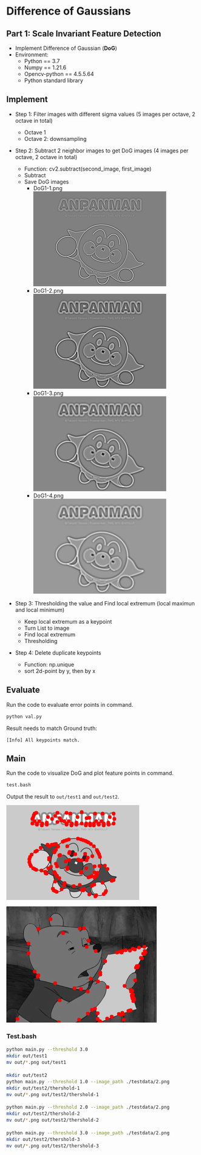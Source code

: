 # Difference of Gaussians

## Part 1: Scale Invariant Feature Detection

* Implement Difference of Gaussian (**DoG**)
* Environment:
  * Python == 3.7
  * Numpy == 1.21.6
  * Opencv-python == 4.5.5.64
  * Python standard library

## Implement

* Step 1: Filter images with different sigma values (5 images per octave, 2 octave in total)
  * Octave 1
  * Octave 2: downsampling
* Step 2: Subtract 2 neighbor images to get DoG images (4 images per octave, 2 octave in total)
  * Function: cv2.subtract(second_image, first_image)
  * Subtract
  * Save DoG images
    * DoG1-1.png  
    ![image](./out/test1/DoG1-1.png)
    * DoG1-2.png  
    ![image](./out/test1/DoG1-2.png)
    * DoG1-3.png  
    ![image](./out/test1/DoG1-3.png)
    * DoG1-4.png  
    ![image](./out/test1/DoG1-4.png)

* Step 3: Thresholding the value and Find local extremum (local maximun and local minimum)
  * Keep local extremum as a keypoint
  * Turn List to image
  * Find local extremum
  * Thresholding
* Step 4: Delete duplicate keypoints
  * Function: np.unique
  * sort 2d-point by y, then by x

## Evaluate

Run the code to evaluate error points in command.

```bash
python val.py
```

Result needs to match Ground truth:

```text
[Info] All keypoints match.
```

## Main

Run the code to visualize DoG and plot feature points in command.

```bash
test.bash
```

Output the result to `out/test1` and `out/test2`.

![image](./out/test1/keypoints.png)

![image](./out/test2/thershold-3/keypoints.png)

### Test.bash

```bash
python main.py --threshold 3.0
mkdir out/test1
mv out/*.png out/test1

mkdir out/test2
python main.py --threshold 1.0 --image_path ./testdata/2.png
mkdir out/test2/thershold-1
mv out/*.png out/test2/thershold-1

python main.py --threshold 2.0 --image_path ./testdata/2.png
mkdir out/test2/thershold-2
mv out/*.png out/test2/thershold-2

python main.py --threshold 3.0 --image_path ./testdata/2.png
mkdir out/test2/thershold-3
mv out/*.png out/test2/thershold-3
```
